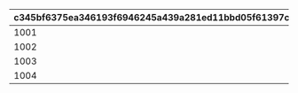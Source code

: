 |c345bf6375ea346193f6946245a439a281ed11bbd05f61397c3cae2ec394c062|eba160c6aad5da7a9ba972017f527eebdd9f473c88f150f4ee1de09705cc6f2b|33d23d514482ed52b8226eb76c49f91fea19e55e29432935e47c19eb4d30cb46|c0beadbaa67b70e56ac9542d8f252fc4e503ea5722b4579363dcc175e8e06ed5|13276b918c08b160c8db136bab828124495e2602095f4952b7c8613fd17a8a5b|6478d1362bdfeb4c303ca9bdf15cdda77cdee86d8bb2be359d1ad66ea4240cf3|3cadfc98cf32a744d2bd859f3d01cfe8907a43bf6efb123ffc8b554c634d294f|660c6a7d3dbfdd235362aa86bc6ff90f3b4b690533853e61a2a1cef9d92d22b2|2c5254ca80fec4459cdcdda3ad01d7f83496d79c5976f2e29cc60247a5132ae5|e5a24bb972be29c30b7761273e93c5a4c77b37da27c659b9dd9615a36421a2ce|d3c6498078e9c7da6cb68d726b0cc19ffccfed045fe3e573d0ba30546d213ea8|f2838970d5bab3d981e6426de8c880d1281cfb5961cb3c8021d4a5f63771722b|877878af88514f7714b98b8117a5e3d3d52987b3920f93da86d51869cc6d020d|454076212bbe41b61e12b61135d4cbd4584a243398f8a835a188f9afbe158cc0|1f83c5a8236f8023542436c6b1a1575c5b0cfee588aee2937273dfdd8be90005|93313f2cb27de4f8553ba9e5ec6eaed72f33e7d03284a0a9e37785d9c223e526|
| --- | --- | --- | --- | --- | --- | --- | --- | --- | --- | --- | --- | --- | --- | --- | --- |
|1001|91002|12|2|0|20003|20|0|2|8|23001|1500|25|94002|2500000|0|
|1002|91002|12|2|0|20003|20|0|2|8|23001|1500|25|94002|2500000|0|
|1003|91002|12|2|0|20003|20|0|2|8|23001|1500|25|94002|2500000|0|
|1004|91002|12|2|0|20003|20|0|2|8|23001|1500|25|94002|2500000|0|